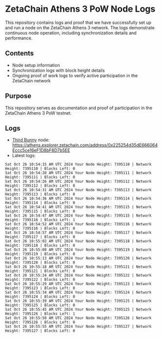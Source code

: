 # ZetaChain Athens 3 PoW Node Logs
This repository contains logs and proof that we have successfully set up and run a node on the ZetaChain Athens 3 network. The logs demonstrate continuous node operation, including synchronization details and performance.

## Contents
- Node setup information
- Synchronization logs with block height details
- Ongoing proof of work logs to verify active participation in the ZetaChain network

## Purpose
This repository serves as documentation and proof of participation in the ZetaChain Athens 3 PoW testnet.

## Logs

- [Third Bunny](https://thirdbunny.xyz/) node: https://athens.explorer.zetachain.com/address/0x225254d35dE666064Eccc5ce16eF1D8bF8D7b5EE
- Latest logs:
```
Sat Oct 26 10:54:15 AM UTC 2024 Your Node Height: 7395110 | Network Height: 7395110 | Blocks Left: 0
Sat Oct 26 10:54:20 AM UTC 2024 Your Node Height: 7395111 | Network Height: 7395111 | Blocks Left: 0
Sat Oct 26 10:54:26 AM UTC 2024 Your Node Height: 7395112 | Network Height: 7395112 | Blocks Left: 0
Sat Oct 26 10:54:31 AM UTC 2024 Your Node Height: 7395113 | Network Height: 7395113 | Blocks Left: 0
Sat Oct 26 10:54:36 AM UTC 2024 Your Node Height: 7395114 | Network Height: 7395114 | Blocks Left: 0
Sat Oct 26 10:54:41 AM UTC 2024 Your Node Height: 7395115 | Network Height: 7395115 | Blocks Left: 0
Sat Oct 26 10:54:47 AM UTC 2024 Your Node Height: 7395115 | Network Height: 7395116 | Blocks Left: 1
Sat Oct 26 10:54:52 AM UTC 2024 Your Node Height: 7395116 | Network Height: 7395116 | Blocks Left: 0
Sat Oct 26 10:54:57 AM UTC 2024 Your Node Height: 7395117 | Network Height: 7395117 | Blocks Left: 0
Sat Oct 26 10:55:02 AM UTC 2024 Your Node Height: 7395118 | Network Height: 7395118 | Blocks Left: 0
Sat Oct 26 10:55:08 AM UTC 2024 Your Node Height: 7395119 | Network Height: 7395119 | Blocks Left: 0
Sat Oct 26 10:55:13 AM UTC 2024 Your Node Height: 7395120 | Network Height: 7395120 | Blocks Left: 0
Sat Oct 26 10:55:18 AM UTC 2024 Your Node Height: 7395121 | Network Height: 7395121 | Blocks Left: 0
Sat Oct 26 10:55:24 AM UTC 2024 Your Node Height: 7395122 | Network Height: 7395122 | Blocks Left: 0
Sat Oct 26 10:55:29 AM UTC 2024 Your Node Height: 7395123 | Network Height: 7395123 | Blocks Left: 0
Sat Oct 26 10:55:34 AM UTC 2024 Your Node Height: 7395124 | Network Height: 7395124 | Blocks Left: 0
Sat Oct 26 10:55:39 AM UTC 2024 Your Node Height: 7395125 | Network Height: 7395125 | Blocks Left: 0
Sat Oct 26 10:55:45 AM UTC 2024 Your Node Height: 7395125 | Network Height: 7395126 | Blocks Left: 1
Sat Oct 26 10:55:50 AM UTC 2024 Your Node Height: 7395126 | Network Height: 7395126 | Blocks Left: 0
Sat Oct 26 10:55:55 AM UTC 2024 Your Node Height: 7395127 | Network Height: 7395127 | Blocks Left: 0
```
